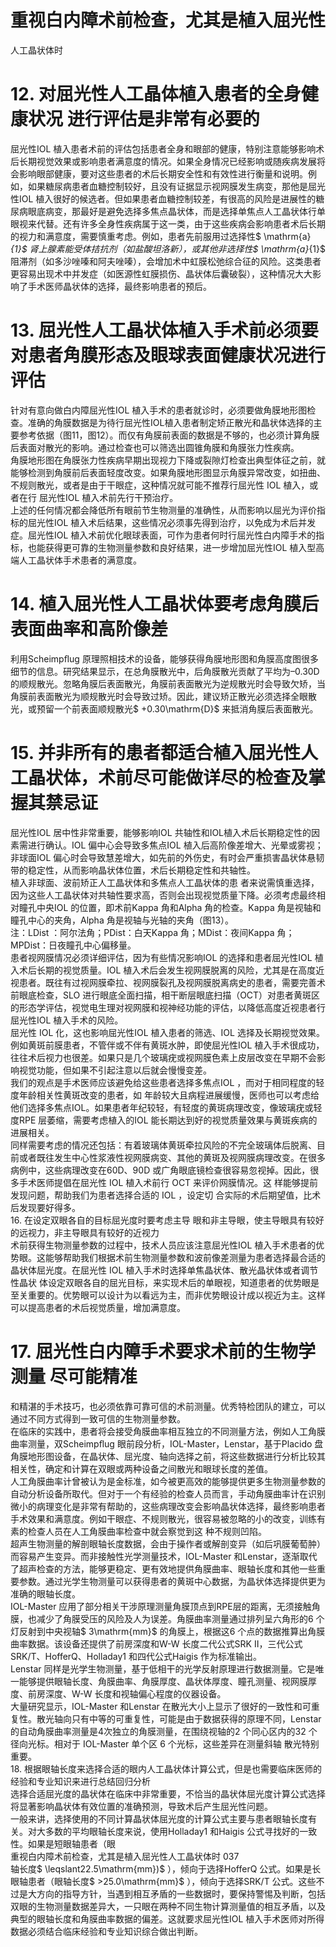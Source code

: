 # 重视白内障术前检查，尤其是植入屈光性  
人工晶状体时  
# 12.  对屈光性人工晶体植入患者的全身健康状况 进行评估是非常有必要的  
屈光性IOL 植入患者术前的评估包括患者全身和眼部的健康，特别注意能够影响术后长期视觉效果或影响患者满意度的情况。如果全身情况已经影响或随疾病发展将会影响眼部健康，要对这些患者的术后长期安全性和有效性进行衡量和说明。例如，如果糖尿病患者血糖控制较好，且没有证据显示视网膜发生病变，那他是屈光性IOL 植入很好的候选者。但如果患者血糖控制较差，有很高的风险是进展性的糖尿病眼底病变，那最好是避免选择多焦点晶状体，而是选择单焦点人工晶状体行单眼视来代替。还有许多全身性疾病属于这一类，由于这些疾病会影响患者术后长期的视力和满意度，需要慎重考虑。例如，患者先前服用过选择性$ \mathrm{a}_{1}$     肾上腺素能受体拮抗剂（如盐酸坦洛新），或其他非选择性$ \mathrm{a}_{1}$     阻滞剂（如多沙唑嗪和阿夫唑嗪），会增加术中虹膜松弛综合征的风险。这类患者更容易出现术中并发症（如医源性虹膜损伤、晶状体后囊破裂），这种情况大大影响了手术医师晶状体的选择，最终影响患者的预后。  
# 13. 屈光性人工晶状体植入手术前必须要对患者角膜形态及眼球表面健康状况进行评估  
针对有意向做白内障屈光性IOL 植入手术的患者就诊时，必须要做角膜地形图检查。准确的角膜数据是为待行屈光性IOL植入患者制定矫正散光和晶状体选择的主要参考依据（图11，图12）。而仅有角膜前表面的数据是不够的，也必须计算角膜后表面对散光的影响。通过检查也可以筛选出圆锥角膜和角膜张力性疾病。  
角膜地形图在角膜张力性疾病早期出现视力下降或裂隙灯检查出典型体征之前，就能够检测到角膜前后表面轻度改变。如果角膜地形图显示角膜异常改变，如扭曲、不规则散光，或者是由于干眼症，这种情况就可能不推荐行屈光性 IOL  植入，或者在行 屈光性IOL 植入术前先行干预治疗。  
上述的任何情况都会降低所有眼前节生物测量的准确性，从而影响以屈光为评价指标的屈光性IOL 植入术后结果，这些情况必须事先得到治疗，以免成为术后并发症。屈光性IOL 植入术前优化眼球表面，可作为患者何时行屈光性白内障手术的指标，也能获得更可靠的生物测量参数和良好结果，进一步增加屈光性IOL 植入型高端人工晶状体手术患者的满意度。  
# 14. 植入屈光性人工晶状体要考虑角膜后表面曲率和高阶像差  
利用Scheimpﬂug 原理照相技术的设备，能够获得角膜地形图和角膜高度图很多细节的信息。研究结果显示，在总角膜散光中，后角膜散光贡献了平均为–0.30D 的顺规散光。忽略角膜后表面散光，角膜前表面散光为逆规散光时会导致欠矫，当角膜前表面散光为顺规散光时会导致过矫。因此，建议矫正散光必须选择全眼散光，或预留一个前表面顺规散光$ +0.30\mathrm{D}$     来抵消角膜后表面散光。  
# 15. 并非所有的患者都适合植入屈光性人工晶状体，术前尽可能做详尽的检查及掌握其禁忌证  
屈光性IOL 居中性非常重要，能够影响IOL 共轴性和IOL植入术后长期稳定性的因素需进行确认。IOL 偏中心会导致多焦点IOL 植入后高阶像差增大、光晕或雾视；非球面IOL 偏心时会导致慧差增大，如先前的外伤史，有时会严重损害晶状体悬韧带的稳定性，从而影响晶状体位置，术后长期稳定性和共轴性。  
植入非球面、波前矫正人工晶状体和多焦点人工晶状体的患 者来说需慎重选择，因为这些人工晶状体对共轴性要求高，否则会出现视觉质量下降。必须考虑最终相对瞳孔中央IOL 的位置，即术前Kappa 角和Alpha 角的检查。Kappa 角是视轴和瞳孔中心的夹角，Alpha 角是视轴与光轴的夹角（图13）。  
注：LDist ：阿尔法角；PDist：白天Kappa 角；MDist：夜间Kappa 角；MPDist：日夜瞳孔中心偏移量。  
患者视网膜情况必须详细评估，因为有些情况影响IOL 的选择和患者屈光性IOL 植入术后长期的视觉质量。IOL 植入术后会发生视网膜脱离的风险，尤其是在高度近视患者。既往有过视网膜牵拉、视网膜裂孔及视网膜脱离病史的患者，需要完善术前眼底检查，SLO 进行眼底全面扫描，相干断层眼底扫描（OCT）对患者黄斑区的形态学评估，视觉电生理对视网膜和视神经功能的评估，以降低高度近视患者行屈光性IOL 植入手术的风险。  
屈光性 IOL   化，这也影响屈光性IOL 植入患者的筛选、IOL 选择及长期视觉效果。例如黄斑前膜患者，不管伴或不伴有黄斑水肿，即使屈光性IOL 植入手术很成功，往往术后视力也很差。如果只是几个玻璃疣或视网膜色素上皮层改变在早期不会影响视觉功能，但如果不引起注意以后就会慢慢变差。  
我们的观点是手术医师应该避免给这些患者选择多焦点IOL ，而对于相同程度的轻度年龄相关性黄斑改变的患者，如 年龄较大且病程进展缓慢，医师也可以考虑给他们选择多焦点IOL。如果患者年纪较轻，有轻度的黄斑病理改变，像玻璃疣或轻度RPE 层萎缩，需要考虑植入的IOL 能长期达到好的视觉质量效果与黄斑疾病的进展相关。  
同样需要考虑的情况还包括：有着玻璃体黄斑牵拉风险的不完全玻璃体后脱离、目前或者既往发生中心性浆液性视网膜病变、其他的黄斑及视网膜病理改变。在很多病例中，这些病理改变在60D、90D 或广角眼底镜检查很容易忽视掉。因此，很多手术医师提倡在屈光性 IOL  植入术前行 OCT  来评价网膜情况。这 样能够提前发现问题，帮助我们为患者选择合适的 IOL ，设定切 合实际的术后期望值，比术后发现要好得多。  
16.  在设定双眼各自的目标屈光度时要考虑主导 眼和非主导眼，使主导眼具有较好的远视力，非主导眼具有较好的近视力  
术前获得生物测量参数的过程中，技术人员应该注意屈光性IOL 植入手术患者的优势眼。这能够帮助我们根据术前生物测量参数和波前像差测量为患者选择最合适的晶状体屈光度。在屈光性 IOL  植入手术时选择单焦晶状体、散光晶状体或者调节性晶状 体设定双眼各自的屈光目标，来实现术后的单眼视，知道患者的优势眼是至关重要的。优势眼可以设计为以看远为主，而非优势眼设计成以视近为主。这样可以提高患者的术后视觉质量，增加满意度。  
# 17. 屈光性白内障手术要求术前的生物学测量 尽可能精准  
和精湛的手术技巧，也必须依靠可靠可信的术前测量。优秀特检团队的建立，可以通过不同方式得到一致可信的生物测量参数。  
在临床的实践中，患者将会接受角膜曲率相互独立的不同测量方法，例如人工角膜曲率测量，双Scheimpﬂug 眼前段分析，IOL-Master，Lenstar，基于Placido 盘角膜地形图设备，在晶状体、屈光度、轴向选择之前，将这些数据进行分析比较其相关性，确定和计算在双眼或两种设备之间散光和眼球长度的差值。  
人工角膜曲率计曾被认为是金标准，如今被更高效的能够提供更多生物测量参数的自动分析设备所取代。但对于一个有经验的检查人员而言，手动角膜曲率计在识别微小的病理变化是非常有帮助的，这些病理改变会影响晶状体选择，最终影响患者手术效果和满意度。例如干眼症、不规则散光，很容易被忽略的小的改变，训练有素的检查人员在人工角膜曲率检查中就会察觉到这 种不规则凹陷。  
超声生物测量的解剖眼轴长度数据，会由于操作者或解剖变异（如后巩膜葡萄肿）而容易产生变异。而非接触性光学测量技术，IOL-Master 和Lenstar，逐渐取代了超声检查的方法，能够更稳定、更有效地提供角膜曲率、眼轴长度和其他一些重要参数。通过光学生物测量可以获得患者的黄斑中心数据，为晶状体选择提供更为准确的眼轴长度。  
IOL-Master 应用了部分相关干涉原理测量角膜顶点到RPE层的距离，无须接触角膜，也减少了角膜受压的风险及人为误差。角膜曲率测量通过排列呈六角形的6 个灯反射到中央视轴$ 3\mathrm{mm}$     的角膜上，根据这6 个点的数据推算出角膜曲率数据。该设备还提供了前房深度和W-W 长度二代公式SRK Ⅱ，三代公式SRK/T、HofferQ、Holladay1 和四代公式Haigis 作为标准输出。  
Lenstar 同样是光学生物测量，基于低相干的光学反射原理进行数据测量。它是唯一能够提供眼轴长度、角膜曲率、角膜厚度、晶状体厚度、瞳孔测量、视网膜厚度、前房深度、W-W 长度和视轴偏心程度的仪器设备。  
大量研究显示，IOL-Master 和Lenstar 在散光大小上显示了很好的一致性和可重复性。散光轴向只有中等的可重复性，可能是由于数据获得的原理不同，Lenstar 的自动角膜曲率测量是4次独立的角膜测量，在围绕视轴的2 个同心区内的32 个径向光标。相对于 IOL-Master  单个区 6  个光标，这些差异在测量斜轴 散光特别重要。  
18. 根据眼轴长度来选择合适的眼内人工晶状体计算公式，但是也需要临床医师的经验和专业知识来进行总结回归分析  
选择合适屈光度的晶状体在临床中非常重要，不恰当的晶状体屈光度计算公式选择将显著影响晶状体有效位置的准确预测，导致术后产生屈光性问题。  
一般来讲，选择使用的不同计算晶状体屈光度的计算公式主要与患者眼轴长度有关。对大多数的平均眼轴长度来说，使用Holladay1 和Haigis 公式寻找好的一致性。如果是短眼轴患者（眼  
重视白内障术前检查，尤其是植入屈光性人工晶状体时 037  
轴长度$ \leqslant22.5\mathrm{mm})$ ），倾向于选择HofferQ 公式。如果是长眼轴患者（眼轴长度$ >25.0\mathrm{mm}$    ），倾向于选择SRK/T 公式。这些不过是大方向的指导方针，当遇到相互矛盾的一些数据时，要保持警惕及判断，包括双眼的生物测量数据差异大，一只眼在两种不同生物计算测量值的相互矛盾，以及典型的眼轴长度和角膜曲率数据的偏差。这就要求屈光性IOL 植入手术医师对所得数据必须结合临床经验和专业知识综合做出判断。  